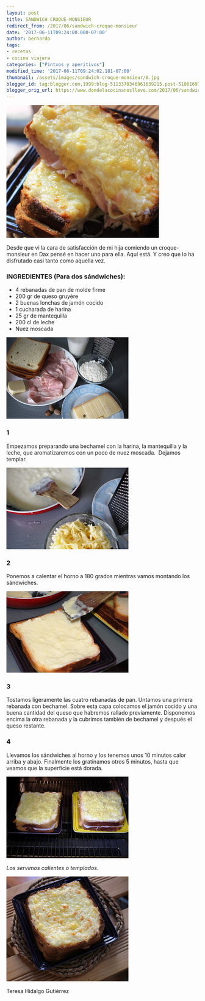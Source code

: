 ```yaml
---
layout: post
title: SANDWICH CROQUE-MONSIEUR
redirect_from: /2017/06/sandwich-croque-monsieur
date: '2017-06-11T09:24:00.000-07:00'
author: bernardo
tags:
- recetas
- cocina viajera
categories: ["Pintxos y aperitivos"]
modified_time: '2017-06-11T09:24:02.181-07:00'
thumbnail: /assets/images/sandwich-croque-monsieur/0.jpg
blogger_id: tag:blogger.com,1999:blog-5113370346961639215.post-5106169751759315836
blogger_orig_url: https://www.dondelacocinanoslleve.com/2017/06/sandwich-croque-monsieur.html
---
```


![](/assets/images/sandwich-croque-monsieur/0.jpg)

  
Desde que vi la cara de satisfacción de mi hija comiendo un croque-monsieur en Dax pensé en hacer uno para ella. Aquí está. Y creo que lo ha disfrutado casi tanto como aquella vez.  

### INGREDIENTES (Para dos sándwiches):
* 4 rebanadas de pan de molde firme
* 200 gr de queso gruyère
* 2 buenas lonchas de jamón cocido
* 1 cucharada de harina
* 25 gr de mantequilla
* 200 cl de leche
* Nuez moscada  

![](/assets/images/sandwich-croque-monsieur/1.jpg)

  

### 1

Empezamos preparando una bechamel con la harina, la mantequilla y la leche, que aromatizaremos con un poco de nuez moscada.  Dejamos templar.  

![](/assets/images/sandwich-croque-monsieur/2.jpg)

  

### 2

Ponemos a calentar el horno a 180 grados mientras vamos montando los sándwiches.  
  

![](/assets/images/sandwich-croque-monsieur/3.jpg)

  

### 3

Tostamos ligeramente las cuatro rebanadas de pan. Untamos una primera rebanada con bechamel. Sobre esta capa colocamos el jamón cocido y una buena cantidad del queso que habremos rallado previamente. Disponemos encima la otra rebanada y la cubrimos también de bechamel y después el queso restante.  

### 4

Llevamos los sándwiches al horno y los tenemos unos 10 minutos calor arriba y abajo. Finalmente los gratinamos otros 5 minutos, hasta que veamos que la superficie está dorada.  

![](/assets/images/sandwich-croque-monsieur/4.jpg)

  
_Los servimos calientes o templados._

![](/assets/images/sandwich-croque-monsieur/5.jpg)

  
Teresa Hidalgo Gutiérrez
